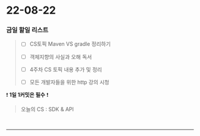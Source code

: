 # 22-08-22
### 금일 할일 리스트

> - [ ] CS토픽 Maven VS gradle 정리하기
>
> - [ ] 객체지향의 사실과 오해 독서
> 
> - [ ] 4주차 CS 토픽 내용 추가 및 정리
> 
> - [ ] 모든 개발자들을 위한 http 강의 시청
    <br/>

❗ **1일 1커밋은 필수** ❗
> 오늘의 CS :  SDK & API
>
<br/>

------------ 